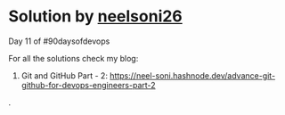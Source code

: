 # Solution by [neelsoni26](https://github.com/neelsoni26/)

Day 11 of #90daysofdevops

For all the solutions check my blog:

1. Git and GitHub Part - 2: https://neel-soni.hashnode.dev/advance-git-github-for-devops-engineers-part-2

.
